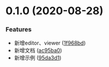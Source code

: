 # 0.1.0 (2020-08-28)


### Features

* 新增editor、viewer ([1f968bd](https://github.com/morelearn1990/vue-dove/commit/1f968bd594436735ac3e0ceed0175f7639491396))
* 新增文档 ([ac95ba0](https://github.com/morelearn1990/vue-dove/commit/ac95ba022ac9000f477817152622130f690f24be))
* 新增示例 ([95da3d1](https://github.com/morelearn1990/vue-dove/commit/95da3d17d845ec86ef9cffd167264948f1ae5731))




